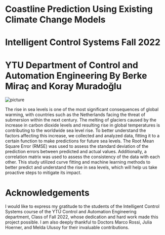 # Coastline Prediction Using Existing Climate Change Models
# Intelligent Control Systems  Fall 2022 
# YTU Department of Control and Automation Engineering By Berke Miraç and Koray Muradoğlu

![picture](https://user-images.githubusercontent.com/132692602/236537712-884cb49a-22db-4070-b1ee-89f0b509c6da.png)

The rise in sea levels is one of the most significant consequences of global warming, with countries such as the Netherlands facing the threat of submersion within the next century. The melting of glaciers caused by the increase in carbon dioxide levels and resulting rise in global temperatures is contributing to the worldwide sea level rise. To better understand the factors affecting this increase, we collected and analyzed data, fitting it to a certain function to make predictions for future sea levels. The Root Mean Square Error (RMSE) was used to assess the standard deviation of the prediction errors between predicted and actual values. Additionally, a correlation matrix was used to assess the consistency of the data with each other. This study utilized curve fitting and machine learning methods to better predict and understand the rise in sea levels, which will help us take proactive steps to mitigate its impact.

# Acknowledgements
I would like to express my gratitude to the students of the Intelligent Control Systems course of the YTÜ Control and Automation Engineering department, Class of Fall 2022, whose dedication and hard work made this project possible. I am also deeply thankful to Doctors Marco Rossi, Julia Hoerner, and Melda Ulusoy for their invaluable contributions.
